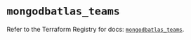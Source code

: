 # `mongodbatlas_teams`

Refer to the Terraform Registry for docs: [`mongodbatlas_teams`](https://registry.terraform.io/providers/mongodb/mongodbatlas/1.18.1/docs/resources/teams).
